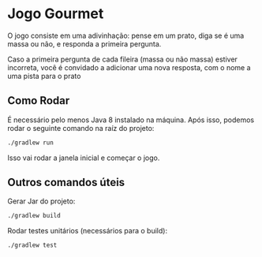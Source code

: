 # Jogo Gourmet

O jogo consiste em uma adivinhação: pense em um prato, diga se é uma massa ou não, e responda a primeira pergunta.

Caso a primeira pergunta de cada fileira (massa ou não massa) estiver incorreta, você é convidado a adicionar uma nova resposta, com o nome a uma pista para o prato

## Como Rodar

É necessário pelo menos Java 8 instalado na máquina. Após isso, podemos rodar o seguinte comando na raíz do projeto:

```bash
./gradlew run
```

Isso vai rodar a janela inicial e começar o jogo.

## Outros comandos úteis

Gerar Jar do projeto:

```bash
./gradlew build
```

Rodar testes unitários (necessários para o build):

```bash
./gradlew test
```
